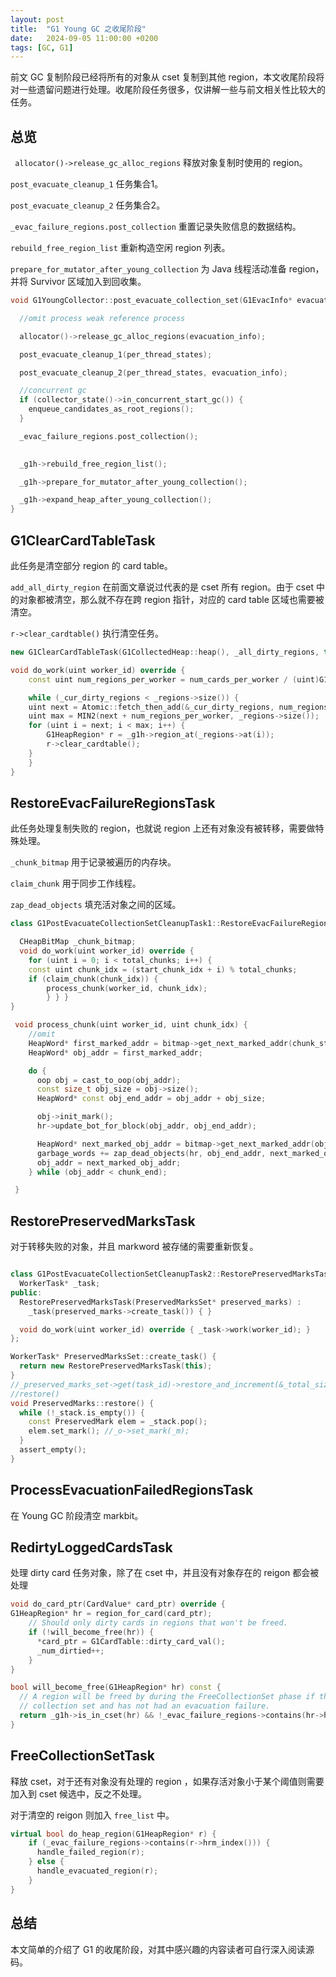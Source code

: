 ```yaml
---
layout: post
title:  "G1 Young GC 之收尾阶段"
date:   2024-09-05 11:00:00 +0200
tags: [GC, G1]
---
```


前文 GC 复制阶段已经将所有的对象从 cset 复制到其他 region，本文收尾阶段将对一些遗留问题进行处理。收尾阶段任务很多，仅讲解一些与前文相关性比较大的任务。

## 总览

` allocator()->release_gc_alloc_regions` 释放对象复制时使用的 region。

`post_evacuate_cleanup_1` 任务集合1。

`post_evacuate_cleanup_2` 任务集合2。

`_evac_failure_regions.post_collection` 重置记录失败信息的数据结构。

`rebuild_free_region_list` 重新构造空闲 region 列表。

`prepare_for_mutator_after_young_collection` 为 Java 线程活动准备 region，并将 Survivor 区域加入到回收集。

```cpp
void G1YoungCollector::post_evacuate_collection_set(G1EvacInfo* evacuation_info, G1ParScanThreadStateSet* per_thread_states) {

  //omit process weak reference process

  allocator()->release_gc_alloc_regions(evacuation_info);

  post_evacuate_cleanup_1(per_thread_states);

  post_evacuate_cleanup_2(per_thread_states, evacuation_info);

  //concurrent gc
  if (collector_state()->in_concurrent_start_gc()) {
    enqueue_candidates_as_root_regions();
  }

  _evac_failure_regions.post_collection();
  

  _g1h->rebuild_free_region_list();

  _g1h->prepare_for_mutator_after_young_collection();

  _g1h->expand_heap_after_young_collection();
}
```

## G1ClearCardTableTask

此任务是清空部分 region 的 card table。

`add_all_dirty_region` 在前面文章说过代表的是 cset 所有 region。由于 cset 中的对象都被清空，那么就不存在跨 region 指针，对应的 card table 区域也需要被清空。

`r->clear_cardtable()` 执行清空任务。

```cpp
new G1ClearCardTableTask(G1CollectedHeap::heap(), _all_dirty_regions, this);

void do_work(uint worker_id) override {
    const uint num_regions_per_worker = num_cards_per_worker / (uint)G1HeapRegion::CardsPerRegion;

    while (_cur_dirty_regions < _regions->size()) {
    uint next = Atomic::fetch_then_add(&_cur_dirty_regions, num_regions_per_worker);
    uint max = MIN2(next + num_regions_per_worker, _regions->size());
    for (uint i = next; i < max; i++) {
        G1HeapRegion* r = _g1h->region_at(_regions->at(i));
        r->clear_cardtable();
    }
    }
}
```

## RestoreEvacFailureRegionsTask

此任务处理复制失败的 region，也就说 region 上还有对象没有被转移，需要做特殊处理。

`_chunk_bitmap` 用于记录被遍历的内存块。

`claim_chunk` 用于同步工作线程。

`zap_dead_objects` 填充活对象之间的区域。

```cpp
class G1PostEvacuateCollectionSetCleanupTask1::RestoreEvacFailureRegionsTask{

  CHeapBitMap _chunk_bitmap;
  void do_work(uint worker_id) override {
    for (uint i = 0; i < total_chunks; i++) {
    const uint chunk_idx = (start_chunk_idx + i) % total_chunks;
    if (claim_chunk(chunk_idx)) {
        process_chunk(worker_id, chunk_idx);
        } } } 
}

 void process_chunk(uint worker_id, uint chunk_idx) {
    //omit
    HeapWord* first_marked_addr = bitmap->get_next_marked_addr(chunk_start, hr_top);
    HeapWord* obj_addr = first_marked_addr;

    do {
      oop obj = cast_to_oop(obj_addr);
      const size_t obj_size = obj->size();
      HeapWord* const obj_end_addr = obj_addr + obj_size;

      obj->init_mark();
      hr->update_bot_for_block(obj_addr, obj_end_addr);

      HeapWord* next_marked_obj_addr = bitmap->get_next_marked_addr(obj_end_addr, hr_top);
      garbage_words += zap_dead_objects(hr, obj_end_addr, next_marked_obj_addr);
      obj_addr = next_marked_obj_addr;
    } while (obj_addr < chunk_end);

 }
```

## RestorePreservedMarksTask

对于转移失败的对象，并且 markword 被存储的需要重新恢复。

```cpp

class G1PostEvacuateCollectionSetCleanupTask2::RestorePreservedMarksTask : public G1AbstractSubTask {
  WorkerTask* _task;
public:
  RestorePreservedMarksTask(PreservedMarksSet* preserved_marks) :
    _task(preserved_marks->create_task()) { }

  void do_work(uint worker_id) override { _task->work(worker_id); }
};

WorkerTask* PreservedMarksSet::create_task() {
  return new RestorePreservedMarksTask(this);
}
//_preserved_marks_set->get(task_id)->restore_and_increment(&_total_size);
//restore()
void PreservedMarks::restore() {
  while (!_stack.is_empty()) {
    const PreservedMark elem = _stack.pop();
    elem.set_mark(); //_o->set_mark(_m);
  }
  assert_empty();
}
```

## ProcessEvacuationFailedRegionsTask

在 Young GC 阶段清空 markbit。

## RedirtyLoggedCardsTask

处理 dirty card 任务对象，除了在 cset 中，并且没有对象存在的 reigon 都会被处理

```cpp
void do_card_ptr(CardValue* card_ptr) override {
G1HeapRegion* hr = region_for_card(card_ptr);
    // Should only dirty cards in regions that won't be freed.
    if (!will_become_free(hr)) {
      *card_ptr = G1CardTable::dirty_card_val();
      _num_dirtied++;
    }
}

bool will_become_free(G1HeapRegion* hr) const {
  // A region will be freed by during the FreeCollectionSet phase if the region is in the
  // collection set and has not had an evacuation failure.
  return _g1h->is_in_cset(hr) && !_evac_failure_regions->contains(hr->hrm_index());
}
```

## FreeCollectionSetTask

释放 cset，对于还有对象没有处理的 region ，如果存活对象小于某个阈值则需要加入到 cset 候选中，反之不处理。

对于清空的 reigon 则加入 `free_list` 中。

```cpp
virtual bool do_heap_region(G1HeapRegion* r) {
    if (_evac_failure_regions->contains(r->hrm_index())) {
      handle_failed_region(r);
    } else {
      handle_evacuated_region(r);
    }
}
```

## 总结

本文简单的介绍了 G1 的收尾阶段，对其中感兴趣的内容读者可自行深入阅读源码。